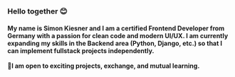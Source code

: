 <h3 align="left">Hello together 😊</h3><h4 align="self"> My name is Simon Kiesner and I am a certified Frontend Developer from Germany with a passion for clean code and modern UI/UX. I am currently expanding my skills in the Backend area (Python, Django, etc.) so that I can implement fullstack projects independently.<br><br>🤝I am open to exciting projects, exchange, and mutual learning.</h4>
